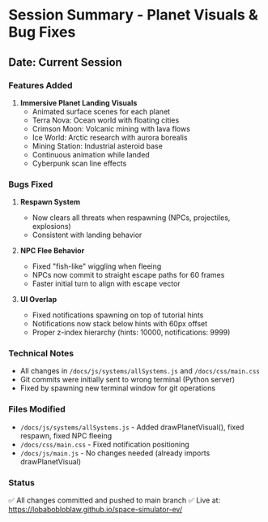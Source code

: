 # Session Summary - Planet Visuals & Bug Fixes

## Date: Current Session

### Features Added
1. **Immersive Planet Landing Visuals**
   - Animated surface scenes for each planet
   - Terra Nova: Ocean world with floating cities
   - Crimson Moon: Volcanic mining with lava flows
   - Ice World: Arctic research with aurora borealis
   - Mining Station: Industrial asteroid base
   - Continuous animation while landed
   - Cyberpunk scan line effects

### Bugs Fixed
1. **Respawn System**
   - Now clears all threats when respawning (NPCs, projectiles, explosions)
   - Consistent with landing behavior

2. **NPC Flee Behavior**
   - Fixed "fish-like" wiggling when fleeing
   - NPCs now commit to straight escape paths for 60 frames
   - Faster initial turn to align with escape vector

3. **UI Overlap**
   - Fixed notifications spawning on top of tutorial hints
   - Notifications now stack below hints with 60px offset
   - Proper z-index hierarchy (hints: 10000, notifications: 9999)

### Technical Notes
- All changes in `/docs/js/systems/allSystems.js` and `/docs/css/main.css`
- Git commits were initially sent to wrong terminal (Python server)
- Fixed by spawning new terminal window for git operations

### Files Modified
- `/docs/js/systems/allSystems.js` - Added drawPlanetVisual(), fixed respawn, fixed NPC fleeing
- `/docs/css/main.css` - Fixed notification positioning
- `/docs/js/main.js` - No changes needed (already imports drawPlanetVisual)

### Status
✅ All changes committed and pushed to main branch
✅ Live at: https://lobabobloblaw.github.io/space-simulator-ev/
